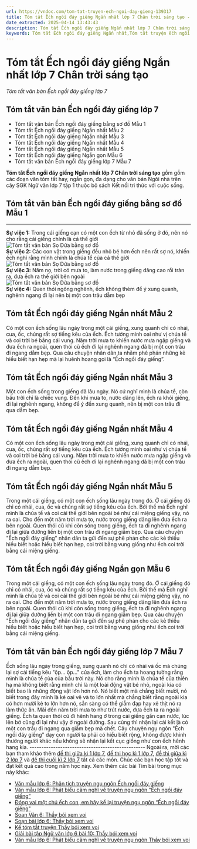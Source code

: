 ```yaml
---
url: https://vndoc.com/tom-tat-truyen-ech-ngoi-day-gieng-139317
title: Tóm tắt Ếch ngồi đáy giếng Ngắn nhất lớp 7 Chân trời sáng tạo - Tóm tắt văn bản Ếch ngồi đáy giếng lớp 7 - VnDoc.com
date_extracted: 2025-04-14 13:43:43
description: Tóm tắt Ếch ngồi đáy giếng Ngắn nhất lớp 7 Chân trời sáng tạo nhằm giúp các em HS đạt kết quả tốt trong quá trình làm bài tập và học tập môn Ngữ văn lớp 7 sách Chân trời sáng tạo.
keywords: Tóm tắt Ếch ngồi đáy giếng Ngắn nhất,Tóm tắt truyện ếch ngồi đáy giếng,Tóm tắt văn bản Ếch ngồi đáy giếng lớp 7,soạn bài ếch ngồi đáy giếng,Tóm tắt truyện ếch ngồi đáy giếng ngữ văn lớp 7,Tóm tắt truyện Ếch ngồi đáy giếng ngắn nhất,tóm tắt truyện ếch ngồi đáy giếng ngữ văn 7,kể tóm tắt truyện ếch ngồi đáy giếng lớp 7,ngữ văn lớp 7
---
```


# Tóm tắt Ếch ngồi đáy giếng Ngắn nhất lớp 7 Chân trời sáng tạo
 _Tóm tắt văn bản Ếch ngồi đáy giếng lớp 7_
## **Tóm tắt văn bản Ếch ngồi đáy giếng lớp 7**
  * Tóm tắt văn bản Ếch ngồi đáy giếng bằng sơ đồ Mẫu 1
  * Tóm tắt Ếch ngồi đáy giếng Ngắn nhất Mẫu 2
  * Tóm tắt Ếch ngồi đáy giếng Ngắn nhất Mẫu 3
  * Tóm tắt Ếch ngồi đáy giếng Ngắn nhất Mẫu 4
  * Tóm tắt Ếch ngồi đáy giếng Ngắn nhất Mẫu 5
  * Tóm tắt Ếch ngồi đáy giếng Ngắn gọn Mẫu 6
  * Tóm tắt văn bản Ếch ngồi đáy giếng lớp 7 Mẫu 7

**Tóm tắt Ếch ngồi đáy giếng Ngắn nhất lớp 7 Chân trời sáng tạo** gồm gồm các đoạn văn tóm tắt hay, ngắn gọn, đa dạng cho văn bản Ngôi nhà trên cây SGK Ngữ văn lớp 7 tập 1 thuộc bộ  sách Kết nối tri thức với cuộc sống.
## **Tóm tắt văn bản Ếch ngồi đáy giếng bằng sơ đồ Mẫu 1**  
---  
**Sự việc 1:** Trong cái giếng cạn có một con ếch từ nhỏ đã sống ở đó, nên nó cho rằng cái giếng chính là cả thế giới  
![Tóm tắt văn bản Sọ Dừa bằng sơ đồ](https://i.vdoc.vn/data/image/2022/08/22/mui-ten.jpg)  
**Sự việc 2:** Các con vật trong giếng đều nhỏ bé hơn ếch nên rất sợ nó, khiến ếch nghĩ rằng mình chính là chúa tể của cả thế giới  
![Tóm tắt văn bản Sọ Dừa bằng sơ đồ](https://i.vdoc.vn/data/image/2022/08/22/mui-ten.jpg)  
**Sự việc 3:** Năm nọ, trời có mưa to, làm nước trong giếng dâng cao rồi tràn ra, đưa ếch ra thế giới bên ngoài  
![Tóm tắt văn bản Sọ Dừa bằng sơ đồ](https://i.vdoc.vn/data/image/2022/08/22/mui-ten.jpg)  
**Sự việc 4:** Quen thói ngông nghênh, ếch không thèm để ý xung quanh, nghênh ngang đi lại nên bị một con trâu dẫm bẹp  
## **Tóm tắt Ếch ngồi đáy giếng Ngắn nhất Mẫu 2**
Có một con ếch sống lâu ngày trong một cái giếng, xung quanh chỉ có nhái, cua, ốc, chúng rất sợ tiếng kêu của ếch. Ếch tưởng mình oai như vị chúa tể và coi trời bé bằng cái vung. Năm trời mưa to khiến nước mưa ngập giếng và đưa ếch ra ngoài, quen thói cũ ếch đi lại nghênh ngang đã bị một con trâu đi ngang dẫm bẹp. Qua câu chuyện nhân dân ta nhằm phê phán những kẻ hiểu biết hạn hẹp mà lại huênh hoang gọi là “Ếch ngồi đáy giếng”.
## **Tóm tắt Ếch ngồi đáy giếng Ngắn nhất Mẫu 3**
Một con ếch sống trong giếng đã lâu ngày. Nó cứ nghĩ mình là chúa tể, còn bầu trời chỉ là chiếc vung. Đến khi mưa to, nước dâng lên, ếch ra khỏi giếng, đi lại nghênh ngang, không để ý đến xung quanh, nên bị một con trâu đi qua dẫm bẹp.
## **Tóm tắt Ếch ngồi đáy giếng Ngắn nhất Mẫu 4**
Có một con ếch sống lâu ngày trong một cái giếng, xung quanh chỉ có nhái, cua, ốc, chúng rất sợ tiếng kêu của ếch. Ếch tưởng mình oai như vị chúa tể và coi trời bé bằng cái vung. Năm trời mưa to khiến nước mưa ngập giếng và đưa ếch ra ngoài, quen thói cũ ếch đi lại nghênh ngang đã bị một con trâu đi ngang dẫm bẹp.
## **Tóm tắt Ếch ngồi đáy giếng Ngắn nhất Mẫu 5**
Trong một cái giếng, có một con ếch sống lâu ngày trong đó. Ở cái giếng đó chỉ có nhái, cua, ốc và chúng rất sợ tiếng kêu của ếch. Bởi thế mà Ếch nghĩ mình là chúa tể và coi cái thế giới bên ngoài bé như cái miệng giếng vậy, nó ra oai. Cho đến một năm trời mưa to, nước trong giếng dâng lên đưa ếch ra bên ngoài. Quen thói cũ khi còn sống trong giếng, ếch ta đi nghênh ngang đi lại giữa đường liền bị một con trâu đi ngang giẫm bẹp. Qua câu chuyện "Ếch ngồi đáy giếng" nhân dân ta gửi đến sự phê phán cho các kẻ thiếu hiểu biết hoặc hiểu biết hạn hẹp, coi trời bằng vung giống như ếch coi trời bằng cái miệng giếng.
## **Tóm tắt Ếch ngồi đáy giếng Ngắn gọn Mẫu 6**
Trong một cái giếng, có một con ếch sống lâu ngày trong đó. Ở cái giếng đó chỉ có nhái, cua, ốc và chúng rất sợ tiếng kêu của ếch. Bởi thế mà Ếch nghĩ mình là chúa tể và coi cái thế giới bên ngoài bé như cái miệng giếng vậy, nó ra oai. Cho đến một năm trời mưa to, nước trong giếng dâng lên đưa ếch ra bên ngoài. Quen thói cũ khi còn sống trong giếng, ếch ta đi nghênh ngang đi lại giữa đường liền bị một con trâu đi ngang giẫm bẹp. Qua câu chuyện "Ếch ngồi đáy giếng" nhân dân ta gửi đến sự phê phán cho các kẻ thiếu hiểu biết hoặc hiểu biết hạn hẹp, coi trời bằng vung giống như ếch coi trời bằng cái miệng giếng.
## **Tóm tắt văn bản Ếch ngồi đáy giếng lớp 7 Mẫu 7**
Ếch sống lâu ngày trong giếng, xung quanh nó chỉ có nhái và ốc mà chúng lại sợ cái tiếng kêu "ộp... ộp..." của ếch, làm cho ếch ta hoang tưởng rằng mình là chúa tể của của bầu trời này. Nó cho rằng mình là chúa tể của thiên hạ mà không biết rằng mình chỉ là một loài động vật bé nhỏ, ngoài kia có biết bao là những động vật lớn hơn nó. Nó biết một mà chẳng biết mười, nó biết trong đây mình là kẻ oai vệ và to lớn nhất mà chẳng biết rằng ngoài kia có hơn mười kẻ to lớn hơn nó, sẵn sàng có thể giẫm đạp hay xẻ thịt nó ra làm thức ăn. Mãi đến năm trời mưa to như trút nước, đưa ếch ta ra ngoài giếng. Ếch ta quen thói cũ đi hênh hang ở trong cái giếng gần cạn nước, lúc lên bờ cũng đi lại như vậy ở ngoài đường. Sau cùng thì nhận lại cái kết là có một con trâu đi ngang qua giẫm bẹp mà chết. Câu chuyện ngụ ngôn "Ếch ngồi đáy giếng" dạy con người ta phải có hiểu biết rộng, không được khinh thường người khác nếu không sẽ nhận lại kết cục giống như con ếch hênh hang kia.
\-------------------------------------------------
Ngoài ra, mời các bạn tham khảo thêm [đề thi giữa kì 1 lớp 7](<https://vndoc.com/de-thi-giua-ki-1-lop7>), [đề thi học kì 1 lớp 7](<https://vndoc.com/de-thi-hoc-ki-1-lop7>), [đề thi giữa kì 2 lớp 7](<https://vndoc.com/de-thi-giua-ki-2-lop7>) và [đề thi cuối kì 2 lớp 7](<https://vndoc.com/de-thi-hoc-ki-2-lop7>) tất cả các môn. Chúc các bạn học tập tốt và đạt kết quả cao trong năm học này.
Xem thêm các bài Tìm bài trong mục này khác:
  * [Văn mẫu lớp 6: Phân tích truyện ngụ ngôn Ếch ngồi đáy giếng](</van-mau-lop-6-phan-tich-truyen-ngu-ngon-ech-ngoi-day-gieng-126815>)
  * [Văn mẫu lớp 6: Phát biểu cảm nghĩ về truyện ngụ ngôn “Ếch ngồi đáy giếng”](</van-mau-lop-6-phat-bieu-cam-nghi-ve-truyen-ngu-ngon-ech-ngoi-day-gieng-113844>)
  * [Đóng vai một chú ếch con, em hãy kể lại truyện ngụ ngôn “Ếch ngồi đáy giếng"](</dong-vai-mot-chu-ech-con-em-hay-ke-lai-truyen-ngu-ngon-ech-ngoi-day-gieng-4504>)
  * [Soạn Văn 6: Thầy bói xem voi](</soan-van-6-thay-boi-xem-voi-1560>)
  * [Soạn bài lớp 6: Thầy bói xem voi](</soan-bai-lop-6-thay-boi-xem-voi-114553>)
  * [Kể tóm tắt truyện Thầy bói xem voi](</ke-tom-tat-truyen-thay-boi-xem-voi-139315>)
  * [Giải bài tập Ngữ văn lớp 6 bài 10: Thầy bói xem voi](</giai-bai-tap-ngu-van-lop-6-bai-10-thay-boi-xem-voi-137283>)
  * [Văn mẫu lớp 6: Phát biểu cảm nghĩ về truyện ngụ ngôn Thầy bói xem voi](</van-mau-lop-6-phat-bieu-cam-nghi-ve-truyen-ngu-ngon-thay-boi-xem-voi-122920>)


